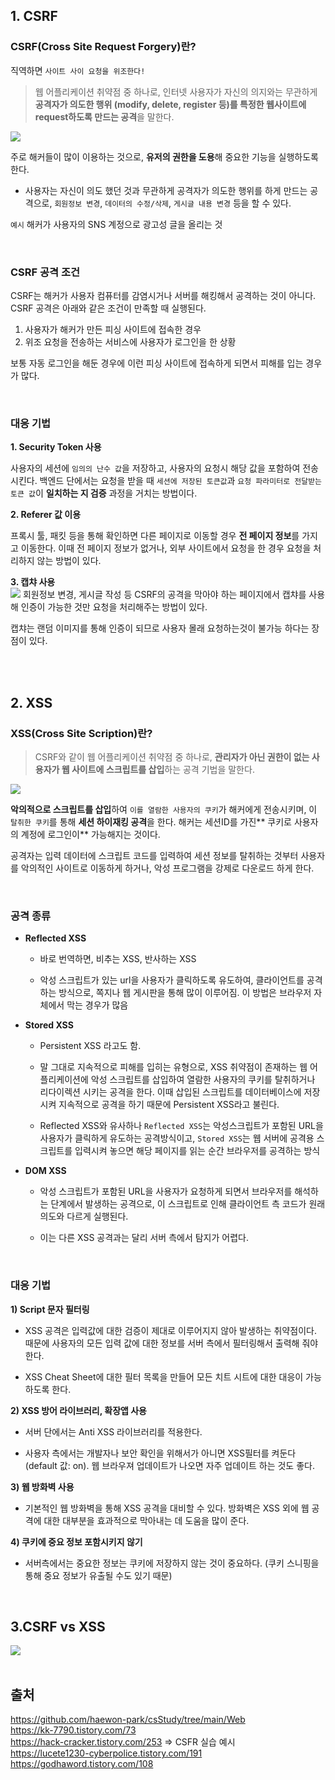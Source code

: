 ## 1. CSRF
### CSRF(Cross Site Request Forgery)란?
직역하면 `사이트 사이 요청을 위조한다!`

> 웹 어플리케이션 취약점 중 하나로, 인터넷 사용자가 자신의 의지와는 무관하게 **공격자가 의도한 행위 (modify, delete, register 등)를 특정한 웹사이트에 request하도록 만드는 공격**을 말한다.

![](https://images.velog.io/images/yanghl98/post/f6efeee4-8089-4535-a255-713f05f37dd1/image.png)

주로 해커들이 많이 이용하는 것으로, **유저의 권한을 도용**해 중요한 기능을 실행하도록 한다. 

 - 사용자는 자신이 의도 했던 것과 무관하게 공격자가 의도한 행위를 하게 만드는 공격으로, `회원정보 변경`, `데이터의 수정/삭제`, `게시글 내용 변경` 등을 할 수 있다.

`예시` 해커가 사용자의 SNS 계정으로 광고성 글을 올리는 것



<br>

### CSRF 공격 조건


CSRF는 해커가 사용자 컴퓨터를 감염시거나 서버를 해킹해서 공격하는 것이 아니다. CSRF 공격은 아래와 같은 조건이 만족할 때 실행된다.

1. 사용자가 해커가 만든 피싱 사이트에 접속한 경우
2. 위조 요청을 전송하는 서비스에 사용자가 로그인을 한 상황

보통 자동 로그인을 해둔 경우에 이런 피싱 사이트에 접속하게 되면서 피해를 입는 경우가 많다.

<br>

### 대응 기법

**1. Security Token 사용**

사용자의 세션에 `임의의 난수 값`을 저장하고, 사용자의 요청시 해당 값을 포함하여 전송시킨다. 백엔드 단에서는 요청을 받을 때 `세션에 저장된 토큰값`과 `요청 파라미터로 전달받는 토큰 값`이 **일치하는 지 검증** 과정을 거치는 방법이다.

**2. Referer 값 이용**

프록시 툴, 패킷 등을 통해 확인하면 다른 페이지로 이동할 경우 **전 페이지 정보**를 가지고 이동한다. 이때 전 페이지 정보가 없거나, 외부 사이트에서 요청을 한 경우 요청을 처리하지 않는 방법이 있다.

**3. 캡챠 사용**<br>
![](https://images.velog.io/images/yanghl98/post/ff56a677-bd57-445a-8590-9e229138ed62/image.png)
회원정보 변경, 게시글 작성 등 CSRF의 공격을 막아야 하는 페이지에서 캡챠를 사용해 인증이 가능한 것만 요청을 처리해주는 방법이 있다. 

캡챠는 랜덤 이미지를 통해 인증이 되므로 사용자 몰래 요청하는것이 불가능 하다는 장점이 있다.

 

<br><br>

## 2. XSS
### XSS(Cross Site Scription)란?

>CSRF와 같이 웹 어플리케이션 취약점 중 하나로, **관리자가 아닌 권한이 없는 사용자가 웹 사이트에 스크립트를 삽입**하는 공격 기법을 말한다.

![](https://images.velog.io/images/yanghl98/post/136f8f5d-ad4d-4f85-b069-5980b229ae4d/image.png)

**악의적으로 스크립트를 삽입**하여 `이를 열람한 사용자의 쿠키`가 해커에게 전송시키며, 이 `탈취한 쿠키`를 통해 **세션 하이재킹 공격**을 한다. 해커는 세션ID를 가진** 쿠키로 사용자의 계정에 로그인이** 가능해지는 것이다.

공격자는 입력 데이터에 스크립트 코드를 입력하여 세션 정보를 탈취하는 것부터 사용자를 악의적인 사이트로 이동하게 하거나, 악성 프로그램을 강제로 다운로드 하게 한다.

<br>

### 공격 종류

- **Reflected XSS**
  - 바로 번역하면, 비추는 XSS, 반사하는 XSS
  
  - 악성 스크립트가 있는 url을 사용자가 클릭하도록 유도하여, 클라이언트를 공격하는 방식으로, 쪽지나 웹 게시판을 통해 많이 이루어짐. 이 방법은 브라우저 자체에서 막는 경우가 많음

- **Stored XSS**
  - Persistent XSS 라고도 함. 
  
  - 말 그대로 지속적으로 피해를 입히는 유형으로, XSS 취약점이 존재하는 웹 어플리케이션에 악성 스크립트를 삽입하여 열람한 사용자의 쿠키를 탈취하거나 리다이렉션 시키는 공격을 한다. 이때 삽입된 스크립트를 데이터베이스에 저장시켜 지속적으로 공격을 하기 때문에 Persistent XSS라고 불린다.
  
  - Reflected XSS와 유사하나 `Reflected XSS`는 악성스크립트가 포함된 URL을 사용자가 클릭하게 유도하는 공격방식이고, `Stored XSS`는 웹 서버에 공격용 스크립트를 입력시켜 놓으면 해당 페이지를 읽는 순간 브라우저를 공격하는 방식

- **DOM XSS**
  - 악성 스크립트가 포함된 URL을 사용자가 요청하게 되면서 브라우저를 해석하는 단계에서 발생하는 공격으로, 이 스크립트로 인해 클라이언트 측 코드가 원래 의도와 다르게 실행된다.
  
  - 이는 다른 XSS 공격과는 달리 서버 측에서 탐지가 어렵다.

<br>

### 대응 기법

**1) Script 문자 필터링**

- XSS 공격은 입력값에 대한 검증이 제대로 이루어지지 않아 발생하는 취약점이다. 때문에 사용자의 모든 입력 값에 대한 정보를 서버 측에서 필터링해서 출력해 줘야 한다.

- XSS Cheat Sheet에 대한 필터 목록을 만들어 모든 치트 시트에 대한 대응이 가능하도록 한다.

**2) XSS 방어 라이브러리, 확장앱 사용**

- 서버 단에서는 Anti XSS 라이브러리를 적용한다.

- 사용자 측에서는 개발자나 보안 확인을 위해서가 아니면 XSS필터를 켜둔다(default 값: on). 웹 브라우져 업데이트가 나오면 자주 업데이트 하는 것도 좋다.

**3) 웹 방화벽 사용**

- 기본적인 웹 방화벽을 통해 XSS 공격을 대비할 수 있다. 방화벽은 XSS 외에 웹 공격에 대한 대부분을 효과적으로 막아내는 데 도움을 많이 준다.

**4) 쿠키에 중요 정보 포함시키지 않기**
- 서버측에서는 중요한 정보는 쿠키에 저장하지 않는 것이 중요하다. (쿠키 스니핑을 통해 중요 정보가 유출될 수도 있기 때문)

<br>

## 3.CSRF vs XSS

![](https://images.velog.io/images/yanghl98/post/626c8bb4-b708-4d31-939c-40aa2ac10128/image.png)
<br>
<br>

## 출처
https://github.com/haewon-park/csStudy/tree/main/Web<br>
https://kk-7790.tistory.com/73<br>
https://hack-cracker.tistory.com/253 => CSFR 실습 예시<br>
https://lucete1230-cyberpolice.tistory.com/191<br>
https://godhaword.tistory.com/108<br>
<br>
